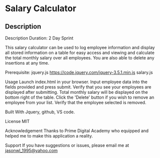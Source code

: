 # Salary Calculator

## Description

Description
Duration: 2 Day Sprint

This salary calculator can be used to log employee information and display all stored information on
a table for easy access and viewing and calculate the total monthly salary over all employees. You are also able to delete any insertions at any time.

Prerequisite:
jquery.js
https://code.jquery.com/jquery-3.5.1.min.js
salary.js

Usage
Launch index.html in your browser.
Input employee data into the fields provided and press submit.
Verify that you see your employees are displayed after submitting.
Total monthly salary will be displayed on the bottom right of the table.
Click the 'Delete' button if you wish to remove an employee from your list.
Verify that the employee selected is removed.

Built With
Jquery, github, VS code.

License
MIT

Acknowledgement
Thanks to Prime Digital Academy who equipped and helped me to make this application a reality.

Support
If you have suggestions or issues, please email me at jasonwl_1995@yahoo.com
